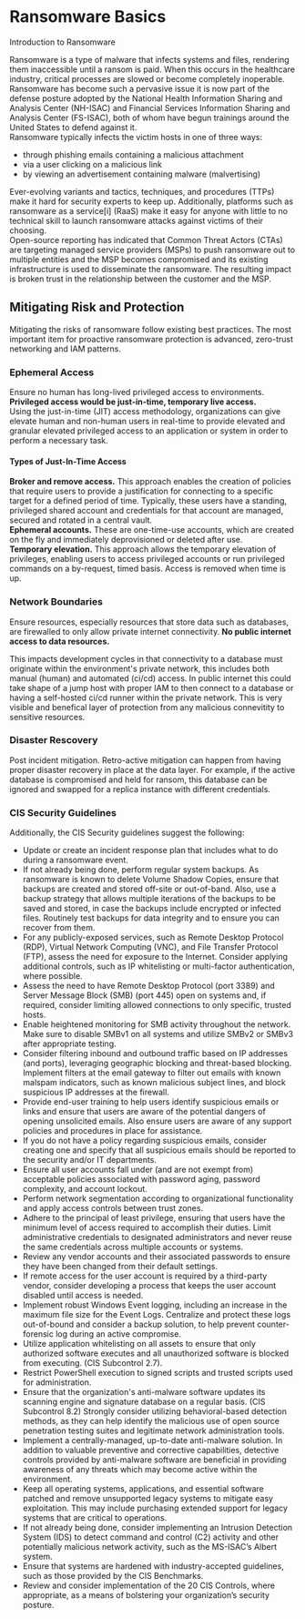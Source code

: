 # Ransomware Basics

Introduction to Ransomware 

Ransomware is a type of malware that infects systems and files, rendering them inaccessible until a ransom is paid. When this occurs in the healthcare industry, critical processes are slowed or become completely inoperable. Ransomware has become such a pervasive issue it is now part of the defense posture adopted by the National Health Information Sharing and Analysis Center (NH-ISAC) and Financial Services Information Sharing and Analysis Center (FS-ISAC), both of whom have begun trainings around the United States to defend against it.  
Ransomware typically infects the victim hosts in one of three ways:  

 * through phishing emails containing a malicious attachment  
 * via a user clicking on a malicious link  
 * by viewing an advertisement containing malware (malvertising)  

Ever-evolving variants and tactics, techniques, and procedures (TTPs) make it hard for security experts to keep up. Additionally, platforms such as ransomware as a service[i] (RaaS) make it easy for anyone with little to no technical skill to launch ransomware attacks against victims of their choosing.  
Open-source reporting has indicated that Common Threat Actors (CTAs) are targeting managed service providers (MSPs) to push ransomware out to multiple entities and the MSP becomes compromised and its existing infrastructure is used to disseminate the ransomware. The resulting impact is broken trust in the relationship between the customer and the MSP. 
  
## Mitigating Risk and Protection

Mitigating the risks of ransomware follow existing best practices.  The most important item for proactive ransomware protection is advanced, zero-trust networking and IAM patterns.
  
### Ephemeral Access
  
Ensure no human has long-lived privileged access to environments.  **Privileged access would be just-in-time, temporary live access.**  
Using the just-in-time (JIT) access methodology, organizations can give elevate human and non-human users in real-time to provide elevated and granular elevated privileged access to an application or system in order to perform a necessary task.  

#### Types of Just-In-Time Access  
**Broker and remove access.** This approach enables the creation of policies that require users to provide a justification for connecting to a specific target for a defined period of time. Typically, these users have a standing, privileged shared account and credentials for that account are managed, secured and rotated in a central vault.  
**Ephemeral accounts.** These are one-time-use accounts, which are created on the fly and immediately deprovisioned or deleted after use.  
**Temporary elevation.** This approach allows the temporary elevation of privileges, enabling users to access privileged accounts or run privileged commands on a by-request, timed basis. Access is removed when time is up.  
  
### Network Boundaries
  
Ensure resources, especially resources that store data such as databases, are firewalled to only allow private internet connectivity.  **No public internet access to data resources.**
    
This impacts development cycles in that connectivity to a database must originate within the environment's private network, this includes both manual (human) and automated (ci/cd) access.  In public internet this could take shape of a jump host with proper IAM to then connect to a database or having a self-hosted ci/cd runner within the private network.  This is very visible and benefical layer of protection from any malicious connevitity to sensitive resources.

### Disaster Rescovery

Post incident mitigation.  Retro-active mitigation can happen from having proper disaster recovery in place at the data layer.  For example, if the active database is compromised and held for ransom, this database can be ignored and swapped for a replica instance with different credentials.

### CIS Security Guidelines

Additionally, the CIS Security guidelines suggest the following:   
  * Update or create an incident response plan that includes what to do during a ransomware event.  
  * If not already being done, perform regular system backups. As ransomware is known to delete Volume Shadow Copies, ensure that backups are created and stored off-site or out-of-band. Also, use a backup strategy that allows multiple iterations of the backups to be saved and stored, in case the backups include encrypted or infected files. Routinely test backups for data integrity and to ensure you can recover from them.  
  * For any publicly-exposed services, such as Remote Desktop Protocol (RDP), Virtual Network Computing (VNC), and File Transfer Protocol (FTP), assess the need for exposure to the Internet. Consider applying additional controls, such as IP whitelisting or multi-factor authentication, where possible.  
  * Assess the need to have Remote Desktop Protocol (port 3389) and Server Message Block (SMB) (port 445) open on systems and, if required, consider limiting allowed connections to only specific, trusted hosts.  
  * Enable heightened monitoring for SMB activity throughout the network. Make sure to disable SMBv1 on all systems and utilize SMBv2 or SMBv3 after appropriate testing.  
  * Consider filtering inbound and outbound traffic based on IP addresses (and ports), leveraging geographic blocking and threat-based blocking.
Implement filters at the email gateway to filter out emails with known malspam indicators, such as known malicious subject lines, and block suspicious IP addresses at the firewall.  
  * Provide end-user training to help users identify suspicious emails or links and ensure that users are aware of the potential dangers of opening unsolicited emails. Also ensure users are aware of any support policies and procedures in place for assistance.  
  * If you do not have a policy regarding suspicious emails, consider creating one and specify that all suspicious emails should be reported to the security and/or IT departments.  
  * Ensure all user accounts fall under (and are not exempt from) acceptable policies associated with password aging, password complexity, and account lockout.  
  * Perform network segmentation according to organizational functionality and apply access controls between trust zones.  
  * Adhere to the principal of least privilege, ensuring that users have the minimum level of access required to accomplish their duties. Limit administrative credentials to designated administrators and never reuse the same credentials across multiple accounts or systems.  
  * Review any vendor accounts and their associated passwords to ensure they have been changed from their default settings.  
  * If remote access for the user account is required by a third-party vendor, consider developing a process that keeps the user account disabled until access is needed.  
  * Implement robust Windows Event logging, including an increase in the maximum file size for the Event Logs. Centralize and protect these logs out-of-bound and consider a backup solution, to help prevent counter-forensic log during an active compromise.  
  * Utilize application whitelisting on all assets to ensure that only authorized software executes and all unauthorized software is blocked from executing. (CIS Subcontrol 2.7). 
  * Restrict PowerShell execution to signed scripts and trusted scripts used for administration.  
  * Ensure that the organization's anti-malware software updates its scanning engine and signature database on a regular basis. (CIS Subcontrol 8.2)
Strongly consider utilizing behavioral-based detection methods, as they can help identify the malicious use of open source penetration testing suites and legitimate network administration tools.  
  * Implement a centrally-managed, up-to-date anti-malware solution. In addition to valuable preventive and corrective capabilities, detective controls provided by anti-malware software are beneficial in providing awareness of any threats which may become active within the environment.  
  * Keep all operating systems, applications, and essential software patched and remove unsupported legacy systems to mitigate easy exploitation. This may include purchasing extended support for legacy systems that are critical to operations.  
  * If not already being done, consider implementing an Intrusion Detection System (IDS) to detect command and control (C2) activity and other potentially malicious network activity, such as the MS-ISAC’s Albert system.  
  * Ensure that systems are hardened with industry-accepted guidelines, such as those provided by the CIS Benchmarks.  
  * Review and consider implementation of the 20 CIS Controls, where appropriate, as a means of bolstering your organization’s security posture.  
